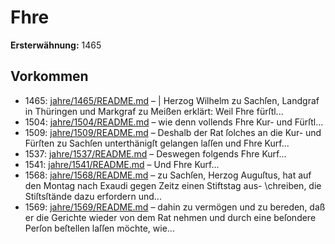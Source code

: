 # Fhre

**Ersterwähnung:** 1465

## Vorkommen
- 1465: [jahre/1465/README.md](../jahre/1465/README.md) – |
Herzog Wilhelm zu Sachſen, Landgraf in Thüringen
und Markgraf zu Meißen erklärt: Weil Fhre fürſtl...
- 1504: [jahre/1504/README.md](../jahre/1504/README.md) – wie denn vollends Fhre Kur- und
Fürſtl...
- 1509: [jahre/1509/README.md](../jahre/1509/README.md) – Deshalb
der Rat ſolches an die Kur- und Fürſten zu Sachſen
unterthänigſt gelangen laſſen und Fhre Kurf...
- 1537: [jahre/1537/README.md](../jahre/1537/README.md) – Deswegen folgends Fhre Kurf...
- 1541: [jahre/1541/README.md](../jahre/1541/README.md) – Und Fhre Kurf...
- 1568: [jahre/1568/README.md](../jahre/1568/README.md) – zu Sachſen, Herzog Auguſtus, hat auf den
Montag nach Exaudi gegen Zeitz einen Stiftstag aus-
\chreiben, die Stiſtsſtände dazu erfordern und...
- 1569: [jahre/1569/README.md](../jahre/1569/README.md) – dahin zu vermögen und zu bereden, daß er die Gerichte
wieder von dem Rat nehmen und durch eine beſondere
Perſon beſtellen laſſen möchte, wie...
